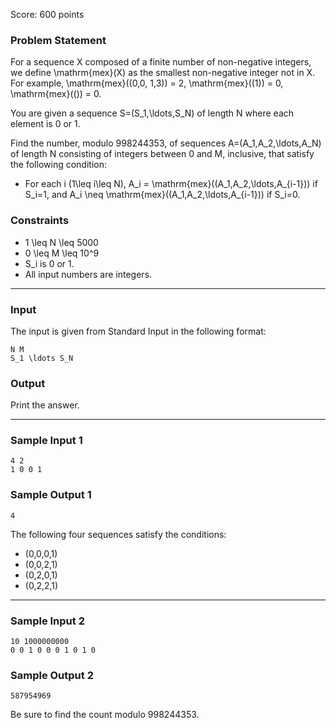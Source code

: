 Score: 600 points

### Problem Statement

For a sequence X composed of a finite number of non-negative integers, we define \mathrm{mex}(X) as the smallest non-negative integer not in X. For example, \mathrm{mex}((0,0, 1,3)) = 2, \mathrm{mex}((1)) = 0, \mathrm{mex}(()) = 0.

You are given a sequence S=(S\_1,\ldots,S\_N) of length N where each element is 0 or 1.

Find the number, modulo 998244353, of sequences A=(A\_1,A\_2,\ldots,A\_N) of length N consisting of integers between 0 and M, inclusive, that satisfy the following condition:

* For each i (1\leq i\leq N), A\_i = \mathrm{mex}((A\_1,A\_2,\ldots,A\_{i-1})) if S\_i=1, and A\_i \neq \mathrm{mex}((A\_1,A\_2,\ldots,A\_{i-1})) if S\_i=0.

### Constraints

* 1 \leq N \leq 5000
* 0 \leq M \leq 10^9
* S\_i is 0 or 1.
* All input numbers are integers.

---

### Input

The input is given from Standard Input in the following format:

```
N M
S_1 \ldots S_N
```

### Output

Print the answer.

---

### Sample Input 1

```
4 2
1 0 0 1
```

### Sample Output 1

```
4
```

The following four sequences satisfy the conditions:

* (0,0,0,1)
* (0,0,2,1)
* (0,2,0,1)
* (0,2,2,1)

---

### Sample Input 2

```
10 1000000000
0 0 1 0 0 0 1 0 1 0
```

### Sample Output 2

```
587954969
```

Be sure to find the count modulo 998244353.
